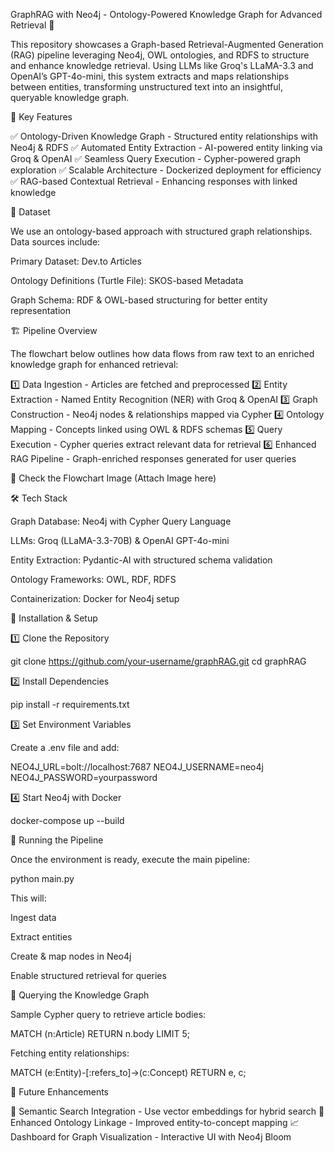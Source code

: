 GraphRAG with Neo4j - Ontology-Powered Knowledge Graph for Advanced Retrieval 🚀

This repository showcases a Graph-based Retrieval-Augmented Generation (RAG) pipeline leveraging Neo4j, OWL ontologies, and RDFS to structure and enhance knowledge retrieval. Using LLMs like Groq's LLaMA-3.3 and OpenAI’s GPT-4o-mini, this system extracts and maps relationships between entities, transforming unstructured text into an insightful, queryable knowledge graph.

📌 Key Features

✅ Ontology-Driven Knowledge Graph - Structured entity relationships with Neo4j & RDFS
✅ Automated Entity Extraction - AI-powered entity linking via Groq & OpenAI
✅ Seamless Query Execution - Cypher-powered graph exploration
✅ Scalable Architecture - Dockerized deployment for efficiency
✅ RAG-based Contextual Retrieval - Enhancing responses with linked knowledge

📂 Dataset

We use an ontology-based approach with structured graph relationships. Data sources include:

Primary Dataset: Dev.to Articles

Ontology Definitions (Turtle File): SKOS-based Metadata

Graph Schema: RDF & OWL-based structuring for better entity representation

🏗️ Pipeline Overview

The flowchart below outlines how data flows from raw text to an enriched knowledge graph for enhanced retrieval:

1️⃣ Data Ingestion - Articles are fetched and preprocessed
2️⃣ Entity Extraction - Named Entity Recognition (NER) with Groq & OpenAI
3️⃣ Graph Construction - Neo4j nodes & relationships mapped via Cypher
4️⃣ Ontology Mapping - Concepts linked using OWL & RDFS schemas
5️⃣ Query Execution - Cypher queries extract relevant data for retrieval
6️⃣ Enhanced RAG Pipeline - Graph-enriched responses generated for user queries

📌 Check the Flowchart Image (Attach Image here)

🛠️ Tech Stack

Graph Database: Neo4j with Cypher Query Language

LLMs: Groq (LLaMA-3.3-70B) & OpenAI GPT-4o-mini

Entity Extraction: Pydantic-AI with structured schema validation

Ontology Frameworks: OWL, RDF, RDFS

Containerization: Docker for Neo4j setup

🔧 Installation & Setup

1️⃣ Clone the Repository

git clone https://github.com/your-username/graphRAG.git
cd graphRAG

2️⃣ Install Dependencies

pip install -r requirements.txt

3️⃣ Set Environment Variables

Create a .env file and add:

NEO4J_URL=bolt://localhost:7687
NEO4J_USERNAME=neo4j
NEO4J_PASSWORD=yourpassword

4️⃣ Start Neo4j with Docker

docker-compose up --build

🚀 Running the Pipeline

Once the environment is ready, execute the main pipeline:

python main.py

This will:

Ingest data

Extract entities

Create & map nodes in Neo4j

Enable structured retrieval for queries

🎯 Querying the Knowledge Graph

Sample Cypher query to retrieve article bodies:

MATCH (n:Article) RETURN n.body LIMIT 5;

Fetching entity relationships:

MATCH (e:Entity)-[:refers_to]->(c:Concept) RETURN e, c;

📌 Future Enhancements

🚀 Semantic Search Integration - Use vector embeddings for hybrid search
🔗 Enhanced Ontology Linkage - Improved entity-to-concept mapping
📈 Dashboard for Graph Visualization - Interactive UI with Neo4j Bloom


